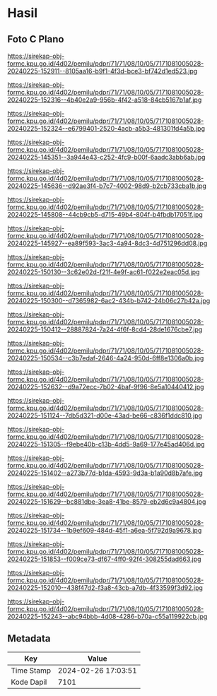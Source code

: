 # Hasil

## Foto C Plano

https://sirekap-obj-formc.kpu.go.id/4d02/pemilu/pdpr/71/71/08/10/05/7171081005028-20240225-152911--8105aa16-b9f1-4f3d-bce3-bf742d1ed523.jpg

https://sirekap-obj-formc.kpu.go.id/4d02/pemilu/pdpr/71/71/08/10/05/7171081005028-20240225-152316--4b40e2a9-956b-4f42-a518-84cb5167b1af.jpg

https://sirekap-obj-formc.kpu.go.id/4d02/pemilu/pdpr/71/71/08/10/05/7171081005028-20240225-152324--e6799401-2520-4acb-a5b3-481301fd4a5b.jpg

https://sirekap-obj-formc.kpu.go.id/4d02/pemilu/pdpr/71/71/08/10/05/7171081005028-20240225-145351--3a944e43-c252-4fc9-b00f-6aadc3abb6ab.jpg

https://sirekap-obj-formc.kpu.go.id/4d02/pemilu/pdpr/71/71/08/10/05/7171081005028-20240225-145636--d92ae3f4-b7c7-4002-98d9-b2cb733cba1b.jpg

https://sirekap-obj-formc.kpu.go.id/4d02/pemilu/pdpr/71/71/08/10/05/7171081005028-20240225-145808--44cb9cb5-d715-49b4-804f-b4fbdb17051f.jpg

https://sirekap-obj-formc.kpu.go.id/4d02/pemilu/pdpr/71/71/08/10/05/7171081005028-20240225-145927--ea89f593-3ac3-4a94-8dc3-4d751296dd08.jpg

https://sirekap-obj-formc.kpu.go.id/4d02/pemilu/pdpr/71/71/08/10/05/7171081005028-20240225-150130--3c62e02d-f21f-4e9f-ac61-f022e2eac05d.jpg

https://sirekap-obj-formc.kpu.go.id/4d02/pemilu/pdpr/71/71/08/10/05/7171081005028-20240225-150300--d7365982-6ac2-434b-b742-24b06c27b42a.jpg

https://sirekap-obj-formc.kpu.go.id/4d02/pemilu/pdpr/71/71/08/10/05/7171081005028-20240225-150412--28887824-7a24-4f6f-8cd4-28de1676cbe7.jpg

https://sirekap-obj-formc.kpu.go.id/4d02/pemilu/pdpr/71/71/08/10/05/7171081005028-20240225-150534--c3b7edaf-2646-4a24-950d-6ff8e1306a0b.jpg

https://sirekap-obj-formc.kpu.go.id/4d02/pemilu/pdpr/71/71/08/10/05/7171081005028-20240225-152632--d9a72ecc-7b02-4baf-9f96-8e5a10440412.jpg

https://sirekap-obj-formc.kpu.go.id/4d02/pemilu/pdpr/71/71/08/10/05/7171081005028-20240225-151124--7db5d321-d00e-43ad-be66-c836f1ddc810.jpg

https://sirekap-obj-formc.kpu.go.id/4d02/pemilu/pdpr/71/71/08/10/05/7171081005028-20240225-151305--f9ebe40b-c13b-4dd5-9a69-177e45ad406d.jpg

https://sirekap-obj-formc.kpu.go.id/4d02/pemilu/pdpr/71/71/08/10/05/7171081005028-20240225-151402--a273b77d-b1da-4593-9d3a-b1a90d8b7afe.jpg

https://sirekap-obj-formc.kpu.go.id/4d02/pemilu/pdpr/71/71/08/10/05/7171081005028-20240225-151629--bc881dbe-3ea8-41be-8579-eb2d6c9a4804.jpg

https://sirekap-obj-formc.kpu.go.id/4d02/pemilu/pdpr/71/71/08/10/05/7171081005028-20240225-151734--1b9ef609-484d-45f1-a6ea-5f792d9a9678.jpg

https://sirekap-obj-formc.kpu.go.id/4d02/pemilu/pdpr/71/71/08/10/05/7171081005028-20240225-151853--f009ce73-df67-4ff0-92f4-308255dad663.jpg

https://sirekap-obj-formc.kpu.go.id/4d02/pemilu/pdpr/71/71/08/10/05/7171081005028-20240225-152010--438f47d2-f3a8-43cb-a7db-4f33599f3d92.jpg

https://sirekap-obj-formc.kpu.go.id/4d02/pemilu/pdpr/71/71/08/10/05/7171081005028-20240225-152243--abc94bbb-4d08-4286-b70a-c55a119922cb.jpg


## Metadata

| Key        | Value               |
| ---------- | ------------------- |
| Time Stamp | 2024-02-26 17:03:51 |
| Kode Dapil | 7101                |



